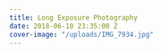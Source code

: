 ```yaml
---
title: Long Exposure Photography
date: 2018-06-10 23:35:00 Z
cover-image: "/uploads/IMG_7934.jpg"
---
```


